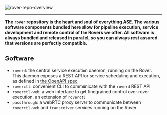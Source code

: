 
![rover-repo-overview](https://github.com/user-attachments/assets/12c267ba-9896-40fa-876f-07dc92a0736f)

<hr/>

**The `rover` repository is the heart and soul of everything ASE. The various software components bundled here allow for pipeline execution, service development and remote control of the Rovers we offer. All software is always bundled and released in parallel, so you can always rest assured that versions are perfectly compatible.**

## Software

- `roverd`: the central service execution daemon, running on the Rover. This daemon exposes a REST API for service scheduling and execution, as defined in [the OpenAPI spec](/spec)
- `roverctl`: convenient CLI to communicate with the `roverd` REST API
- `roverctl-web`: a web interface to get finegrained control over rover execution, an extension of `roverctl`
- `passthrough`: a webRTC proxy server to communicate between `roverctl-web` and `transceiver` services running on the Rover
